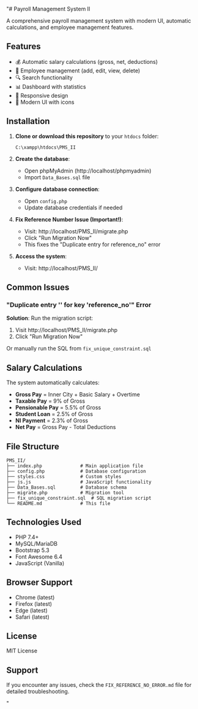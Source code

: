 "# Payroll Management System II

A comprehensive payroll management system with modern UI, automatic calculations, and employee management features.

## Features

- 💰 Automatic salary calculations (gross, net, deductions)
- 👥 Employee management (add, edit, view, delete)
- 🔍 Search functionality
- 📊 Dashboard with statistics
- 📱 Responsive design
- 🎨 Modern UI with icons

## Installation

1. **Clone or download this repository** to your `htdocs` folder:
   ```
   C:\xampp\htdocs\PMS_II
   ```

2. **Create the database**:
   - Open phpMyAdmin (http://localhost/phpmyadmin)
   - Import `Data_Bases.sql` file

3. **Configure database connection**:
   - Open `config.php`
   - Update database credentials if needed

4. **Fix Reference Number Issue (Important!)**:
   - Visit: http://localhost/PMS_II/migrate.php
   - Click "Run Migration Now"
   - This fixes the "Duplicate entry for reference_no" error

5. **Access the system**:
   - Visit: http://localhost/PMS_II/

## Common Issues

### "Duplicate entry '' for key 'reference_no'" Error

**Solution**: Run the migration script:
1. Visit http://localhost/PMS_II/migrate.php
2. Click "Run Migration Now"

Or manually run the SQL from `fix_unique_constraint.sql`

## Salary Calculations

The system automatically calculates:
- **Gross Pay** = Inner City + Basic Salary + Overtime
- **Taxable Pay** = 9% of Gross
- **Pensionable Pay** = 5.5% of Gross
- **Student Loan** = 2.5% of Gross
- **NI Payment** = 2.3% of Gross
- **Net Pay** = Gross Pay - Total Deductions

## File Structure

```
PMS_II/
├── index.php              # Main application file
├── config.php             # Database configuration
├── styles.css             # Custom styles
├── js.js                  # JavaScript functionality
├── Data_Bases.sql         # Database schema
├── migrate.php            # Migration tool
├── fix_unique_constraint.sql  # SQL migration script
└── README.md              # This file
```

## Technologies Used

- PHP 7.4+
- MySQL/MariaDB
- Bootstrap 5.3
- Font Awesome 6.4
- JavaScript (Vanilla)

## Browser Support

- Chrome (latest)
- Firefox (latest)
- Edge (latest)
- Safari (latest)

## License

MIT License

## Support

If you encounter any issues, check the `FIX_REFERENCE_NO_ERROR.md` file for detailed troubleshooting.

" 
